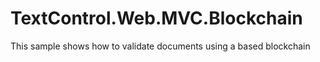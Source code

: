 # TextControl.Web.MVC.Blockchain
This sample shows how to validate documents using a based blockchain
